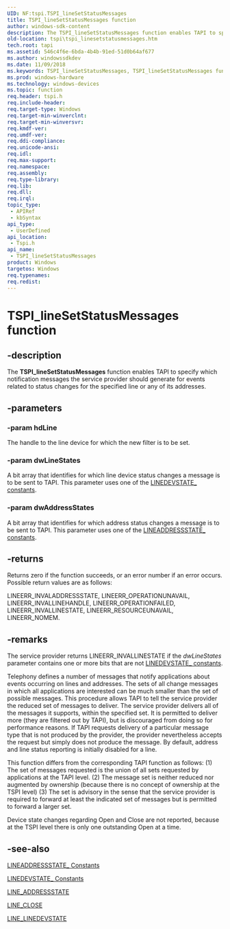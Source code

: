 ```yaml
---
UID: NF:tspi.TSPI_lineSetStatusMessages
title: TSPI_lineSetStatusMessages function
author: windows-sdk-content
description: The TSPI_lineSetStatusMessages function enables TAPI to specify which notification messages the service provider should generate for events related to status changes for the specified line or any of its addresses.
old-location: tspi\tspi_linesetstatusmessages.htm
tech.root: tapi
ms.assetid: 546c4f6e-6bda-4b4b-91ed-51d0b64af677
ms.author: windowssdkdev
ms.date: 11/09/2018
ms.keywords: TSPI_lineSetStatusMessages, TSPI_lineSetStatusMessages function [TAPI 2.2], _tspi_tspi_linesetstatusmessages, tspi.tspi_linesetstatusmessages, tspi/TSPI_lineSetStatusMessages
ms.prod: windows-hardware
ms.technology: windows-devices
ms.topic: function
req.header: tspi.h
req.include-header: 
req.target-type: Windows
req.target-min-winverclnt: 
req.target-min-winversvr: 
req.kmdf-ver: 
req.umdf-ver: 
req.ddi-compliance: 
req.unicode-ansi: 
req.idl: 
req.max-support: 
req.namespace: 
req.assembly: 
req.type-library: 
req.lib: 
req.dll: 
req.irql: 
topic_type:
 - APIRef
 - kbSyntax
api_type:
 - UserDefined
api_location:
 - Tspi.h
api_name:
 - TSPI_lineSetStatusMessages
product: Windows
targetos: Windows
req.typenames: 
req.redist: 
---
```


# TSPI_lineSetStatusMessages function


## -description


The 
<b>TSPI_lineSetStatusMessages</b> function enables TAPI to specify which notification messages the service provider should generate for events related to status changes for the specified line or any of its addresses.


## -parameters




### -param hdLine

The handle to the line device for which the new filter is to be set.


### -param dwLineStates

A bit array that identifies for which line device status changes a message is to be sent to TAPI. This parameter uses one of the 
<a href="https://msdn.microsoft.com/41e8a777-a57a-4d6c-850f-e21b58081b0d">LINEDEVSTATE_ constants</a>.


### -param dwAddressStates

A bit array that identifies for which address status changes a message is to be sent to TAPI. This parameter uses one of the 
<a href="https://msdn.microsoft.com/f06140d0-f41a-4228-93c5-21d609af5473">LINEADDRESSSTATE_ constants</a>.


## -returns



Returns zero if the function succeeds, or an error number if an error occurs. Possible return values are as follows:

LINEERR_INVALADDRESSSTATE, LINEERR_OPERATIONUNAVAIL, LINEERR_INVALLINEHANDLE, LINEERR_OPERATIONFAILED, LINEERR_INVALLINESTATE, LINEERR_RESOURCEUNAVAIL, LINEERR_NOMEM.




## -remarks



The service provider returns LINEERR_INVALLINESTATE if the <i>dwLineStates</i> parameter contains one or more bits that are not 
<a href="https://msdn.microsoft.com/41e8a777-a57a-4d6c-850f-e21b58081b0d">LINEDEVSTATE_ constants</a>.

 Telephony defines a number of messages that notify applications about events occurring on lines and addresses. The sets of all change messages in which all applications are interested can be much smaller than the set of possible messages. This procedure allows TAPI to tell the service provider the reduced set of messages to deliver. The service provider delivers all of the messages it supports, within the specified set. It is permitted to deliver more (they are filtered out by TAPI), but is discouraged from doing so for performance reasons. If TAPI requests delivery of a particular message type that is not produced by the provider, the provider nevertheless accepts the request but simply does not produce the message. By default, address and line status reporting is initially disabled for a line.

This function differs from the corresponding TAPI function as follows: (1) The set of messages requested is the union of all sets requested by applications at the TAPI level. (2) The message set is neither reduced nor augmented by ownership (because there is no concept of ownership at the TSPI level) (3) The set is advisory in the sense that the service provider is required to forward at least the indicated set of messages but is permitted to forward a larger set.

Device state changes regarding Open and Close are not reported, because at the TSPI level there is only one outstanding Open at a time.




## -see-also




<a href="https://msdn.microsoft.com/f06140d0-f41a-4228-93c5-21d609af5473">LINEADDRESSSTATE_ Constants</a>



<a href="https://msdn.microsoft.com/41e8a777-a57a-4d6c-850f-e21b58081b0d">LINEDEVSTATE_ Constants</a>



<a href="https://msdn.microsoft.com/0015b67d-229d-412f-aea8-ec97a28813b9">LINE_ADDRESSSTATE</a>



<a href="https://msdn.microsoft.com/0344151e-3f40-472d-84c2-906291777da6">LINE_CLOSE</a>



<a href="https://msdn.microsoft.com/6e59a7a7-660c-493f-ae0f-0c46a446c4be">LINE_LINEDEVSTATE</a>
 

 

